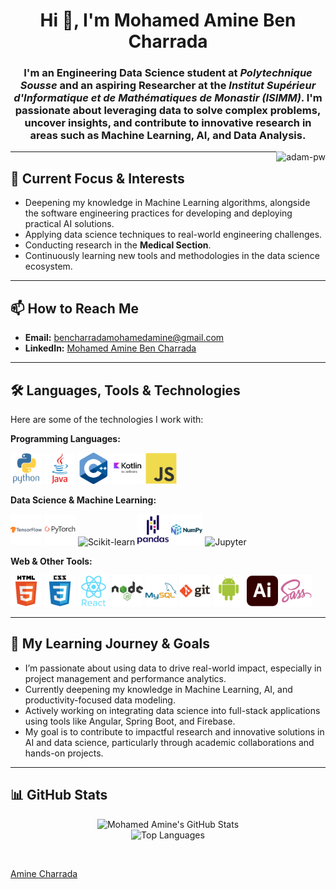 <h1 align="center">Hi 👋, I'm Mohamed Amine Ben Charrada</h1>
<h3 align="center">
  I'm an <strong>Engineering Data Science student</strong> at <em>Polytechnique Sousse</em> and an aspiring <strong>Researcher</strong> at the <em>Institut Supérieur d'Informatique et de Mathématiques de Monastir (ISIMM)</em>. I'm passionate about leveraging data to solve complex problems, uncover insights, and contribute to innovative research in areas such as Machine Learning, AI, and Data Analysis.
</h3>



<p><img align="right" src="https://github.com/Adam-pw/Adam-pw/blob/main/animation_500_kxa883sd.gif" alt="adam-pw" /></p>


---

## 🔭 Current Focus & Interests

*   Deepening my knowledge in Machine Learning algorithms, alongside the software engineering practices for developing and deploying practical AI solutions.
*   Applying data science techniques to real-world engineering challenges.
*   Conducting research in the **Medical Section**.
*   Continuously learning new tools and methodologies in the data science ecosystem.

---

## 📫 How to Reach Me

*   **Email:** [bencharradamohamedamine@gmail.com](mailto:bencharradamohamedamine@gmail.com)
*   **LinkedIn:** [Mohamed Amine Ben Charrada](https://www.linkedin.com/in/mohamed-amine-ben-charrada-198a65222/)


---



## 🛠️ Languages, Tools & Technologies

Here are some of the technologies I work with:

**Programming Languages:**
<p align="left">
  <img src="https://raw.githubusercontent.com/devicons/devicon/master/icons/python/python-original-wordmark.svg" alt="Python" width="50" height="50"/> 
  <img src="https://raw.githubusercontent.com/devicons/devicon/master/icons/java/java-original-wordmark.svg" alt="Java" width="50" height="50"/> 
  <img src="https://raw.githubusercontent.com/devicons/devicon/master/icons/cplusplus/cplusplus-original.svg" alt="C++" width="50" height="50"/> 
  <img src="https://raw.githubusercontent.com/devicons/devicon/master/icons/kotlin/kotlin-original-wordmark.svg" alt="Kotlin" width="50" height="50"/> 
  <img src="https://raw.githubusercontent.com/devicons/devicon/master/icons/javascript/javascript-original.svg" alt="JavaScript" width="50" height="50"/> 
  <!-- Add R if you use it: <img src="https://raw.githubusercontent.com/devicons/devicon/master/icons/r/r-original.svg" alt="R" width="50" height="50"/>  -->
</p>

**Data Science & Machine Learning:**
<p align="left">
  <img src="https://raw.githubusercontent.com/devicons/devicon/master/icons/tensorflow/tensorflow-original-wordmark.svg" alt="TensorFlow" width="50" height="50"/> 
  <img src="https://raw.githubusercontent.com/devicons/devicon/master/icons/pytorch/pytorch-original-wordmark.svg" alt="PyTorch" width="50" height="50"/> 
  <img src="https://upload.wikimedia.org/wikipedia/commons/thumb/0/05/Scikit_learn_logo_small.svg/1200px-Scikit_learn_logo_small.svg.png" alt="Scikit-learn" width="50" height="50"/> 
  <img src="https://raw.githubusercontent.com/devicons/devicon/master/icons/pandas/pandas-original-wordmark.svg" alt="Pandas" width="50" height="50"/> 
  <img src="https://raw.githubusercontent.com/devicons/devicon/master/icons/numpy/numpy-original-wordmark.svg" alt="NumPy" width="50" height="50"/> 
  <img src="https://jupyter.org/assets/main-logo.svg" alt="Jupyter" width="50" height="50"/> 
</p>

**Web & Other Tools:**
<p align="left">
  <img src="https://raw.githubusercontent.com/devicons/devicon/master/icons/html5/html5-original-wordmark.svg" alt="HTML5" width="50" height="50"/> 
  <img src="https://raw.githubusercontent.com/devicons/devicon/master/icons/css3/css3-original-wordmark.svg" alt="CSS3" width="50" height="50"/> 
  <img src="https://raw.githubusercontent.com/devicons/devicon/master/icons/react/react-original-wordmark.svg" alt="React" width="50" height="50"/> 
  <img src="https://raw.githubusercontent.com/devicons/devicon/master/icons/nodejs/nodejs-original-wordmark.svg" alt="Node.js" width="50" height="50"/> 
  <img src="https://raw.githubusercontent.com/devicons/devicon/master/icons/mysql/mysql-original-wordmark.svg" alt="MySQL" width="50" height="50"/> 
  <img src="https://raw.githubusercontent.com/devicons/devicon/master/icons/git/git-original-wordmark.svg" alt="Git" width="50" height="50"/> 
  <img src="https://raw.githubusercontent.com/devicons/devicon/master/icons/android/android-original-wordmark.svg" alt="Android" width="50" height="50"/> 
  <img src="https://raw.githubusercontent.com/devicons/devicon/master/icons/illustrator/illustrator-plain.svg" alt="Illustrator" width="50" height="50"/> 
  <img src="https://raw.githubusercontent.com/devicons/devicon/master/icons/sass/sass-original.svg" alt="Sass" width="50" height="50"/> 
  <!-- Add other tools like Docker, Kubernetes, Cloud platforms (AWS, GCP, Azure) if applicable -->
</p>

---

## 🌱 My Learning Journey & Goals

*   I’m passionate about using data to drive real-world impact, especially in project management and performance analytics.
*   Currently deepening my knowledge in Machine Learning, AI, and productivity-focused data modeling.
*   Actively working on integrating data science into full-stack applications using tools like Angular, Spring Boot, and Firebase.
*   My goal is to contribute to impactful research and innovative solutions in AI and data science, particularly through academic collaborations and hands-on projects.


---

## 📊 GitHub Stats

<p align="center">
  <img src="https://github-readme-stats.vercel.app/api?username=aminecharrada&show_icons=true&theme=radical&count_private=true" alt="Mohamed Amine's GitHub Stats"/>
  <br/>
  <img src="https://github-readme-stats.vercel.app/api/top-langs/?username=aminecharrada&layout=compact&theme=radical" alt="Top Languages"/>
</p>

<br>
      

[Amine Charrada](https://github.com/aminecharrada)
